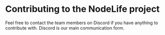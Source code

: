 Contributing to the NodeLife project
============================

Feel free to contact the team members on Discord if you have anything to contribute with. Discord is our main communication form. 

